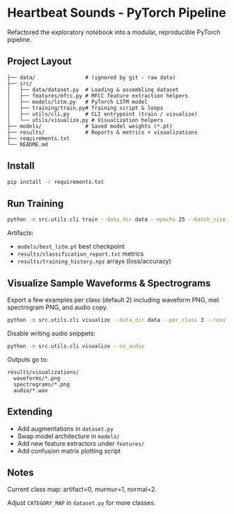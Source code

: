 # Heartbeat Sounds - PyTorch Pipeline

Refactored the exploratory notebook into a modular, reproducible PyTorch pipeline.

## Project Layout

```
├── data/                # (ignored by git - raw data)
├── src/
│   ├── data/dataset.py  # Loading & assembling dataset
│   ├── features/mfcc.py # MFCC feature extraction helpers
│   ├── models/lstm.py   # PyTorch LSTM model
│   ├── training/train.py# Training script & loops
│   ├── utils/cli.py     # CLI entrypoint (train / visualize)
│   └── utils/visualize.py # Visualization helpers
├── models/              # Saved model weights (*.pt)
├── results/             # Reports & metrics + visualizations
├── requirements.txt
└── README.md
```

## Install

```bash
pip install -r requirements.txt
```

## Run Training

```bash
python -m src.utils.cli train --data_dir data --epochs 25 --batch_size 32
```

Artifacts:
- `models/best_lstm.pt` best checkpoint
- `results/classification_report.txt` metrics
- `results/training_history.npz` arrays (loss/accuracy)

## Visualize Sample Waveforms & Spectrograms
Export a few examples per class (default 2) including waveform PNG, mel spectrogram PNG, and audio copy.

```bash
python -m src.utils.cli visualize --data_dir data --per_class 3 --results_dir results
```
Disable writing audio snippets:
```bash
python -m src.utils.cli visualize --no_audio
```
Outputs go to:
```
results/visualizations/
  waveforms/*.png
  spectrograms/*.png
  audio/*.wav
```

## Extending
- Add augmentations in `dataset.py`
- Swap model architecture in `models/`
- Add new feature extractors under `features/`
- Add confusion matrix plotting script

## Notes
Current class map: artifact=0, murmur=1, normal=2.

Adjust `CATEGORY_MAP` in `dataset.py` for more classes.
